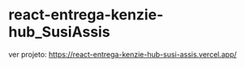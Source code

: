 # react-entrega-kenzie-hub_SusiAssis

ver projeto: https://react-entrega-kenzie-hub-susi-assis.vercel.app/
